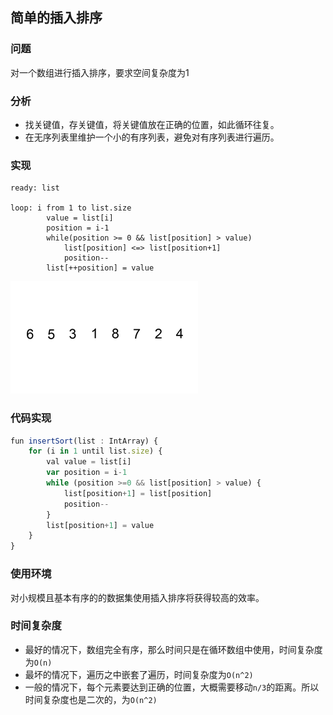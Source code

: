 ## 简单的插入排序

### 问题

对一个数组进行插入排序，要求空间复杂度为1

### 分析

* 找关键值，存关键值，将关键值放在正确的位置，如此循环往复。
* 在无序列表里维护一个小的有序列表，避免对有序列表进行遍历。

### 实现

```
ready: list

loop: i from 1 to list.size
        value = list[i]
        position = i-1
        while(position >= 0 && list[position] > value)
            list[position] <=> list[position+1]
            position--
        list[++position] = value     
```

<img src="res\Insertion-sort-example-300px.gif"/>

### 代码实现

```js
fun insertSort(list : IntArray) {
    for (i in 1 until list.size) {
        val value = list[i]
        var position = i-1
        while (position >=0 && list[position] > value) {
            list[position+1] = list[position]
            position--
        }
        list[position+1] = value
    }
}
```

### 使用环境

对小规模且基本有序的的数据集使用插入排序将获得较高的效率。

### 时间复杂度

* 最好的情况下，数组完全有序，那么时间只是在循环数组中使用，时间复杂度为`O(n)`
* 最坏的情况下，遍历之中嵌套了遍历，时间复杂度为`O(n^2)`
* 一般的情况下，每个元素要达到正确的位置，大概需要移动`n/3`的距离。所以时间复杂度也是二次的，为`O(n^2)`
